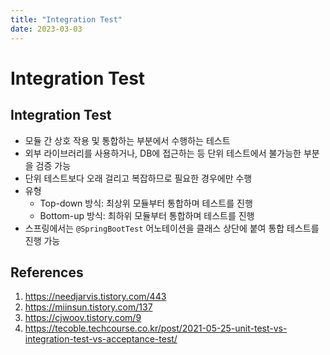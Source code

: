 ```yaml
---
title: "Integration Test"
date: 2023-03-03
---
```


# Integration Test

## Integration Test

- 모듈 간 상호 작용 및 통합하는 부분에서 수행하는 테스트
- 외부 라이브러리를 사용하거나, DB에 접근하는 등 단위 테스트에서 불가능한 부분을 검증 가능
- 단위 테스트보다 오래 걸리고 복잡하므로 필요한 경우에만 수행
- 유형
  - Top-down 방식: 최상위 모듈부터 통합하며 테스트를 진행
  - Bottom-up 방식: 최하위 모듈부터 통합하며 테스트를 진행
- 스프링에서는 `@SpringBootTest` 어노테이션을 클래스 상단에 붙여 통합 테스트를 진행 가능

## References

1. https://needjarvis.tistory.com/443
2. https://miinsun.tistory.com/137
3. https://cjwoov.tistory.com/9
4. https://tecoble.techcourse.co.kr/post/2021-05-25-unit-test-vs-integration-test-vs-acceptance-test/
